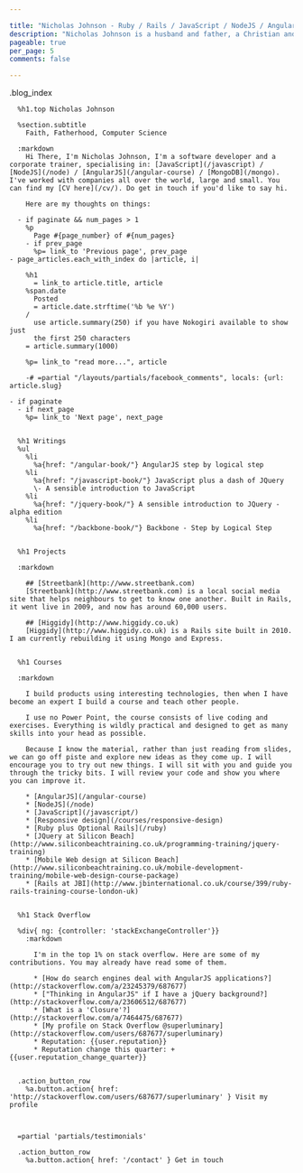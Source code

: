 ```yaml
---

title: "Nicholas Johnson - Ruby / Rails / JavaScript / NodeJS / AngularJS / JQuery / Jesus"
description: "Nicholas Johnson is a husband and father, a Christian and a web developer specialising in Ruby / Rails / JavaScript / NodeJS / AngularJS / JQuery"
pageable: true
per_page: 5
comments: false

---
```


.blog_index

      %h1.top Nicholas Johnson

      %section.subtitle
        Faith, Fatherhood, Computer Science

      :markdown
        Hi There, I'm Nicholas Johnson, I'm a software developer and a corporate trainer, specialising in: [JavaScript](/javascript) / [NodeJS](/node) / [AngularJS](/angular-course) / [MongoDB](/mongo). I've worked with companies all over the world, large and small. You can find my [CV here](/cv/). Do get in touch if you'd like to say hi.

        Here are my thoughts on things:

      - if paginate && num_pages > 1
        %p
          Page #{page_number} of #{num_pages}
        - if prev_page
          %p= link_to 'Previous page', prev_page
    - page_articles.each_with_index do |article, i|

        %h1
          = link_to article.title, article
        %span.date
          Posted
          = article.date.strftime('%b %e %Y')
        /
          use article.summary(250) if you have Nokogiri available to show just
          the first 250 characters
        = article.summary(1000)

        %p= link_to "read more...", article

        -# =partial "/layouts/partials/facebook_comments", locals: {url: article.slug}

    - if paginate
      - if next_page
        %p= link_to 'Next page', next_page


      %h1 Writings
      %ul
        %li
          %a{href: "/angular-book/"} AngularJS step by logical step
        %li
          %a{href: "/javascript-book/"} JavaScript plus a dash of JQuery
          \- A sensible introduction to JavaScript
        %li
          %a{href: "/jquery-book/"} A sensible introduction to JQuery - alpha edition
        %li
          %a{href: "/backbone-book/"} Backbone - Step by Logical Step


      %h1 Projects

      :markdown

        ## [Streetbank](http://www.streetbank.com)
        [Streetbank](http://www.streetbank.com) is a local social media site that helps neighbours to get to know one another. Built in Rails, it went live in 2009, and now has around 60,000 users.

        ## [Higgidy](http://www.higgidy.co.uk)
        [Higgidy](http://www.higgidy.co.uk) is a Rails site built in 2010. I am currently rebuilding it using Mongo and Express.


      %h1 Courses

      :markdown

        I build products using interesting technologies, then when I have become an expert I build a course and teach other people.

        I use no Power Point, the course consists of live coding and exercises. Everything is wildly practical and designed to get as many skills into your head as possible.

        Because I know the material, rather than just reading from slides, we can go off piste and explore new ideas as they come up. I will encourage you to try out new things. I will sit with you and guide you through the tricky bits. I will review your code and show you where you can improve it.

        * [AngularJS](/angular-course)
        * [NodeJS](/node)
        * [JavaScript](/javascript/)
        * [Responsive design](/courses/responsive-design)
        * [Ruby plus Optional Rails](/ruby)
        * [JQuery at Silicon Beach](http://www.siliconbeachtraining.co.uk/programming-training/jquery-training)
        * [Mobile Web design at Silicon Beach](http://www.siliconbeachtraining.co.uk/mobile-development-training/mobile-web-design-course-package)
        * [Rails at JBI](http://www.jbinternational.co.uk/course/399/ruby-rails-training-course-london-uk)


      %h1 Stack Overflow

      %div{ ng: {controller: 'stackExchangeController'}}
        :markdown

          I'm in the top 1% on stack overflow. Here are some of my contributions. You may already have read some of them.

          * [How do search engines deal with AngularJS applications?](http://stackoverflow.com/a/23245379/687677)
          * ["Thinking in AngularJS" if I have a jQuery background?](http://stackoverflow.com/a/23606512/687677)
          * [What is a 'Closure'?](http://stackoverflow.com/a/7464475/687677)
          * [My profile on Stack Overflow @superluminary](http://stackoverflow.com/users/687677/superluminary)
          * Reputation: {{user.reputation}}
          * Reputation change this quarter: +{{user.reputation_change_quarter}}


      .action_button_row
        %a.button.action{ href: 'http://stackoverflow.com/users/687677/superluminary' } Visit my profile



      =partial 'partials/testimonials'

      .action_button_row
        %a.button.action{ href: '/contact' } Get in touch
